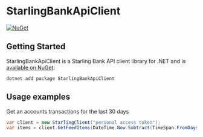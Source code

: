 # StarlingBankApiClient
[![NuGet](https://img.shields.io/nuget/v/StarlingBankApiClient.svg)](https://www.nuget.org/packages/StarlingBankApiClient)

## Getting Started

StarlingBankApiClient is a Starling Bank API client library for .NET and is [available on NuGet](https://www.nuget.org/packages/StarlingBankApiClient/):

```
dotnet add package StarlingBankApiClient
```

## Usage examples

Get an accounts transactions for the last 30 days

```c#
var client = new StarlingClient("personal access token");
var items = client.GetFeedItems(DateTime.Now.Subtract(TimeSpan.FromDays(30)));
```
